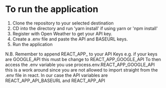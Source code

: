 # To run the application

1. Clone the repository to your selected destination
2. CD into the directory and run 'yarn install' if using yarn or 'npm install'
3. Register with Open Weather to get your API key. 
4. Create a .env file and paste the API and BASEURL keys.
5. Run the application

N.B.  Remember to append REACT_APP_ to your API Keys e.g. if your keys are GOOGLE_API this must be change to REACT_APP_GOOGLE_API
      To then access the .env variable you use process.env.REACT_APP_GOOGLE_API this is a work around since you are not allowed to 
      import straight from the .env file in react. In our case the API variables are REACT_APP_API_BASEURL and REACT_APP_API
